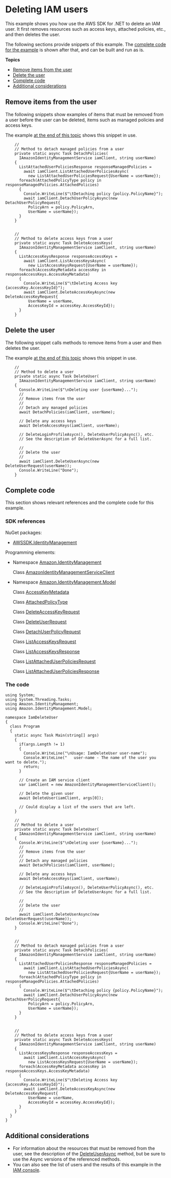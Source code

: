 # Deleting IAM users<a name="iam-users-delete"></a>

This example shows you how use the AWS SDK for \.NET to delete an IAM user\. It first removes resources such as access keys, attached policies, etc\., and then deletes the user\.

The following sections provide snippets of this example\. The [complete code for the example](#iam-users-delete-complete-code) is shown after that, and can be built and run as is\.

**Topics**
+ [Remove items from the user](#iam-users-delete-remove-items)
+ [Delete the user](#iam-users-delete-delete)
+ [Complete code](#iam-users-delete-complete-code)
+ [Additional considerations](#iam-users-delete-additional)

## Remove items from the user<a name="iam-users-delete-remove-items"></a>

The following snippets show examples of items that must be removed from a user before the user can be deleted, items such as managed policies and access keys\.

The example [at the end of this topic](#iam-users-delete-complete-code) shows this snippet in use\.

```
    //
    // Method to detach managed policies from a user
    private static async Task DetachPolicies(
      IAmazonIdentityManagementService iamClient, string userName)
    {
      ListAttachedUserPoliciesResponse responseManagedPolicies =
        await iamClient.ListAttachedUserPoliciesAsync(
          new ListAttachedUserPoliciesRequest{UserName = userName});
      foreach(AttachedPolicyType policy in responseManagedPolicies.AttachedPolicies)
      {
        Console.WriteLine($"\tDetaching policy {policy.PolicyName}");
        await iamClient.DetachUserPolicyAsync(new DetachUserPolicyRequest{
          PolicyArn = policy.PolicyArn,
          UserName = userName});
      }
    }


    //
    // Method to delete access keys from a user
    private static async Task DeleteAccessKeys(
      IAmazonIdentityManagementService iamClient, string userName)
    {
      ListAccessKeysResponse responseAccessKeys =
        await iamClient.ListAccessKeysAsync(
          new ListAccessKeysRequest{UserName = userName});
      foreach(AccessKeyMetadata accessKey in responseAccessKeys.AccessKeyMetadata)
      {
        Console.WriteLine($"\tDeleting Access key {accessKey.AccessKeyId}");
        await iamClient.DeleteAccessKeyAsync(new DeleteAccessKeyRequest{
          UserName = userName,
          AccessKeyId = accessKey.AccessKeyId});
      }
    }
```

## Delete the user<a name="iam-users-delete-delete"></a>

The following snippet calls methods to remove items from a user and then deletes the user\.

The example [at the end of this topic](#iam-users-delete-complete-code) shows this snippet in use\.

```
    //
    // Method to delete a user
    private static async Task DeleteUser(
      IAmazonIdentityManagementService iamClient, string userName)
    {
      Console.WriteLine($"\nDeleting user {userName}...");
      //
      // Remove items from the user
      //
      // Detach any managed policies
      await DetachPolicies(iamClient, userName);

      // Delete any access keys
      await DeleteAccessKeys(iamClient, userName);

      // DeleteLoginProfileAsycn(), DeleteUserPolicyAsync(), etc.
      // See the description of DeleteUserAsync for a full list.

      //
      // Delete the user
      //
      await iamClient.DeleteUserAsync(new DeleteUserRequest(userName));
      Console.WriteLine("Done");
    }
```

## Complete code<a name="iam-users-delete-complete-code"></a>

This section shows relevant references and the complete code for this example\.

### SDK references<a name="w198aac21c15c21c21c19b5b1"></a>

NuGet packages:
+ [AWSSDK\.IdentityManagement](https://www.nuget.org/packages/AWSSDK.IdentityManagement)

Programming elements:
+ Namespace [Amazon\.IdentityManagement](https://docs.aws.amazon.com/sdkfornet/v3/apidocs/items/IAM/NIAM.html)

  Class [AmazonIdentityManagementServiceClient](https://docs.aws.amazon.com/sdkfornet/v3/apidocs/items/IAM/TIAMServiceClient.html)
+ Namespace [Amazon\.IdentityManagement\.Model](https://docs.aws.amazon.com/sdkfornet/v3/apidocs/items/IAM/NIAMModel.html)

  Class [AccessKeyMetadata](https://docs.aws.amazon.com/sdkfornet/v3/apidocs/items/IAM/TAccessKeyMetadata.html)

  Class [AttachedPolicyType](https://docs.aws.amazon.com/sdkfornet/v3/apidocs/items/IAM/TAttachedPolicyType.html)

  Class [DeleteAccessKeyRequest](https://docs.aws.amazon.com/sdkfornet/v3/apidocs/items/IAM/TDeleteAccessKeyRequest.html)

  Class [DeleteUserRequest](https://docs.aws.amazon.com/sdkfornet/v3/apidocs/items/IAM/TDeleteUserRequest.html)

  Class [DetachUserPolicyRequest](https://docs.aws.amazon.com/sdkfornet/v3/apidocs/items/IAM/TDetachUserPolicyRequest.html)

  Class [ListAccessKeysRequest](https://docs.aws.amazon.com/sdkfornet/v3/apidocs/items/IAM/TListAccessKeysRequest.html)

  Class [ListAccessKeysResponse](https://docs.aws.amazon.com/sdkfornet/v3/apidocs/items/IAM/TListAccessKeysResponse.html)

  Class [ListAttachedUserPoliciesRequest](https://docs.aws.amazon.com/sdkfornet/v3/apidocs/items/IAM/TListAttachedUserPoliciesRequest.html)

  Class [ListAttachedUserPoliciesResponse](https://docs.aws.amazon.com/sdkfornet/v3/apidocs/items/IAM/TListAttachedUserPoliciesResponse.html)

### The code<a name="w198aac21c15c21c21c19b7b1"></a>

```
using System;
using System.Threading.Tasks;
using Amazon.IdentityManagement;
using Amazon.IdentityManagement.Model;

namespace IamDeleteUser
{
  class Program
  {
    static async Task Main(string[] args)
    {
      if(args.Length != 1)
      {
        Console.WriteLine("\nUsage: IamDeleteUser user-name");
        Console.WriteLine("   user-name - The name of the user you want to delete.");
        return;
      }

      // Create an IAM service client
      var iamClient = new AmazonIdentityManagementServiceClient();

      // Delete the given user
      await DeleteUser(iamClient, args[0]);

      // Could display a list of the users that are left.
    }

    //
    // Method to delete a user
    private static async Task DeleteUser(
      IAmazonIdentityManagementService iamClient, string userName)
    {
      Console.WriteLine($"\nDeleting user {userName}...");
      //
      // Remove items from the user
      //
      // Detach any managed policies
      await DetachPolicies(iamClient, userName);

      // Delete any access keys
      await DeleteAccessKeys(iamClient, userName);

      // DeleteLoginProfileAsycn(), DeleteUserPolicyAsync(), etc.
      // See the description of DeleteUserAsync for a full list.

      //
      // Delete the user
      //
      await iamClient.DeleteUserAsync(new DeleteUserRequest(userName));
      Console.WriteLine("Done");
    }


    //
    // Method to detach managed policies from a user
    private static async Task DetachPolicies(
      IAmazonIdentityManagementService iamClient, string userName)
    {
      ListAttachedUserPoliciesResponse responseManagedPolicies =
        await iamClient.ListAttachedUserPoliciesAsync(
          new ListAttachedUserPoliciesRequest{UserName = userName});
      foreach(AttachedPolicyType policy in responseManagedPolicies.AttachedPolicies)
      {
        Console.WriteLine($"\tDetaching policy {policy.PolicyName}");
        await iamClient.DetachUserPolicyAsync(new DetachUserPolicyRequest{
          PolicyArn = policy.PolicyArn,
          UserName = userName});
      }
    }


    //
    // Method to delete access keys from a user
    private static async Task DeleteAccessKeys(
      IAmazonIdentityManagementService iamClient, string userName)
    {
      ListAccessKeysResponse responseAccessKeys =
        await iamClient.ListAccessKeysAsync(
          new ListAccessKeysRequest{UserName = userName});
      foreach(AccessKeyMetadata accessKey in responseAccessKeys.AccessKeyMetadata)
      {
        Console.WriteLine($"\tDeleting Access key {accessKey.AccessKeyId}");
        await iamClient.DeleteAccessKeyAsync(new DeleteAccessKeyRequest{
          UserName = userName,
          AccessKeyId = accessKey.AccessKeyId});
      }
    }
  }
}
```

## Additional considerations<a name="iam-users-delete-additional"></a>
+ For information about the resources that must be removed from the user, see the description of the [DeleteUserAsync](https://docs.aws.amazon.com/sdkfornet/v3/apidocs/items/IAM/MIAMServiceDeleteUserAsyncDeleteUserRequestCancellationToken.html) method, but be sure to use the Async versions of the referenced methods\.
+ You can also see the list of users and the results of this example in the [IAM console](https://console.aws.amazon.com/iam/home#/users)\.